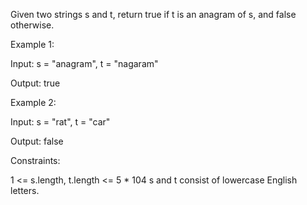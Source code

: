 Given two strings s and t, return true if t is an
anagram
of s, and false otherwise.



Example 1:

Input: s = "anagram", t = "nagaram"

Output: true

Example 2:

Input: s = "rat", t = "car"

Output: false



Constraints:

1 <= s.length, t.length <= 5 * 104
s and t consist of lowercase English letters.

